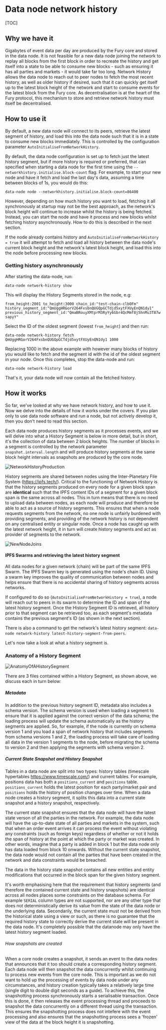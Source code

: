 # Data node network history

[TOC]



## Why we have it

Gigabytes of event data per day are produced by the Fury core and stored in the data node.  It is not feasible for a new data node joining the network to replay all blocks from the first block in order to recreate the history and get itself into a state to be able to consume new blocks - such as ensuring it has all parties and markets - it would take far too long. Network History allows the data node to reach out to peer nodes to fetch the most recent history,  as well as older history if desired, such that it can quickly get itself up to the latest block height of the network and start to consume events for the latest block from the Fury core. As decentralisation is at the heart of the Fury protocol, this mechanism to store and retrieve network history must itself be decentralised.

## How to use it

By default, a new data node will connect to its peers, retrieve the latest segment of history, and load this into the data node such that it is in a state to consume new blocks immediately. This is controlled by the configuration parameter `AutoInitialiseFromNetworkHistory`. 

By default, the data node configuration is set up to fetch just the latest history segment, but if more history is required or preferred, that can specified when starting a data node for the first time using the `--networkhistory.initialise.block-count` flag. For example, to start your new node and have it fetch and load the last day's data, assuming a time between blocks of 1s, you would do this:

`data-node node --networkhistory.initialise.block-count=86400`

However, depending on how much history you want to load, fetching it all synchronously at startup may not be the best approach, as the network's block height will continue to increase whilst the history is being fetched. Instead, you can start the node and have it process and new blocks whilst fetching history asynchronously. How to do this is described in the next section.

If the node already contains history and `AutoInitialiseFromNetworkHistory = true` it will attempt to fetch and load all history between the data node's current block height and the network's latest block height, and load this into the node before processing new blocks.

### Getting history asynchronously

After starting the data-node, run:

`data-node network-history show`

This will display the History Segments stored in the node, e.g:

`from_height:2001 to_height:3000 chain_id:"test-chain-clbOFm" history_segment_id:"QmUggHRGorV264FxsbnQUGQpGCTdjd5xytFXUyEnQN1dy1" previous_history_segment_id:"QmaBRouyXMtprM3RyYy6Gbr4QcMmf8j5hnMu3T87wsapyY"`

Select the ID of the oldest segment (lowest `from_height`) and then run:

`data-node network-history fetch QmUggHRGorV264FxsbnQUGQpGCTdjd5xytFXUyEnQN1dy1 1000`

Replacing 1000 in the above example with however many blocks of history you would like to fetch and the segment id with the id of the oldest segment in your node.  Once this completes, stop the data-node and run:

`data-node network-history load`

That's it, your data node will now contain all the fetched history.

## How it works

So far, we've looked at why we have network history, and how to use it.  Now we delve into the details of how it works under the covers. If you plan only to use data node software and run a node, but not actively develop it, then you don't need to read this section. 

Each data node produces history segments as it processes events, and we will delve into what a History Segment is below in more detail, but in short, it's the collection of data between 2 block heights. The number of blocks in a segment is controlled by the network parameter `snapshot.interval.length` and will produce history segments at the same block height intervals as snapshots are produced by the core node.

![NetworkHistoryProduction](./NetworkHistoryProduction.png)



History segments are shared between nodes using the Inter-Planetary File System (https://ipfs.tech/). Critical to the functioning of Network History is that the history segments produced on every node for a given block span are **identical** such that the IPFS content IDs of a segment for a given block span is the same across all nodes. This in turn means that there is no need to upload data between nodes, as each node will produce and therefore be able to act as a source of history segments. This ensures that when a node requests segments from the network, no one node is unfairly burdened with providing segments, and providing of the network history is not dependent on any centralised entity or singular node. Once a node has caught up with the latest network height, it in turn will create history segments and act as provider of segments to the network.  

![NewNodeJoins](./NewNodeJoins.png)



#### IPFS Swarms and retrieving the latest history segment

All data nodes for a given network (chain) will be part of the same IPFS Swarm. The IPFS Swarm key is generated using the node's chain ID. Using a swarm key improves the quality of communication between nodes and helps ensure that there is no accidental sharing of history segments across networks. 

If configured to do so (`AutoInitialiseFromNetworkHistory = true`), a node will reach out to peers in its swarm to determine the ID and span of the latest history segment. Once the History Segment ID is retrieved, all history prior to that segment can be retrieved too, as each segment's metadata contains the previous segment's ID (as shown in the next section). 

There is also a command to get the network's latest history segment: `data-node network-history latest-history-segment-from-peers`.  

Let's now take a look at what a history segment is.

### Anatomy of a History Segment

![AnatomyOfAHistorySegment](./AnatomyOfAHistorySegment.png)

There are 3 files contained within a History Segment, as shown above, we discuss each in turn below:

##### Metadata

In addition to the previous history segment ID, metadata also includes a schema version. The schema version is used when loading a segment to ensure that it is applied against the correct version of the data schema; the loading process will update the schema automatically as the history segments are applied. So, for example, if the node is currently on schema version 1 and you load a span of network history that includes segments from schema versions 1 and 2, the loading process will take care of loading all data in the version 1 segments to the node, before migrating the schema to version 2 and then applying the segments with schema version 2.

##### Current State Snapshot and History Snapshot

Tables in a data node are split into two types: history tables (timescale hypertables https://www.timescale.com/) and current tables. For example, positions data has both a `positions_current` and `positions` table. `positions_current` holds the latest position for each party/market pair and `positions` holds the history of position changes over time. When a data node creates a history segment, it splits this data into a current state snapshot and a history snapshot, respectively. 

The current state snapshot ensures that the data node will have the latest state verson of all the parties in the network. For example, the data node will have the up-to-date state of all parties and markets in the system, such that when an order event arrives it can process the event without violating any constraints (such as foreign keys) regardless of whether or not it holds the span of history at the point at which the party or market was created. In other words, imagine that a party is added in block 1 but the data node only has data loaded from block 10 onwards. Without the current state snapshot, the data node would not contain all the parties that have been created in the network and data constraints would be breached. 

The data in the history state snapshot contains all new entities and entity modifications that occurred in the block span for the given history segment.

It's worth emphasising here that the requirement that history segments (and therefore the contained current state and history snapshots) are identical across all nodes places some constraints on the database schema. For example `SERIAL` column types are not supported, nor are any other type that does not deterministically derive its value from the state of the data node or the underlying data. Secondarily, the current state must not be derived from the historical state using a view or such, as there is no guarantee that the required history state to correctly derive the current state will be present in the data node. It's completely  possible that the datanode may only have the latest history segment loaded.  

###### How snapshots are created

When a core node creates a snapshot, it sends an event to the data nodes that announces that it too should create a corresponding history segment. Each data node will then snapshot the data concurrently whilst continuing to process new events from the core node. This is important as we do not want to hold up the processing of events by data node under any circumstances, and history creation typically takes a relatively large time (single digit to double digit seconds as a guide). To achieve this, the snapshotting process synchronously starts a serialisable transaction. Once this is done, it then releases the event processing thread and proceeds to snapshot the data concurrently on a different thread using the transaction. This ensures the snapshotting process does not intefere with the event processing and also ensures that the snapshotting process sees a 'frozen' view of the data at the block height it is snapshotting.


















